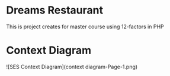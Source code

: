 # Dreams Restaurant

This is project creates for master course using 12-factors in PHP


# Context Diagram
![SES Context Diagram](context diagram-Page-1.png)
